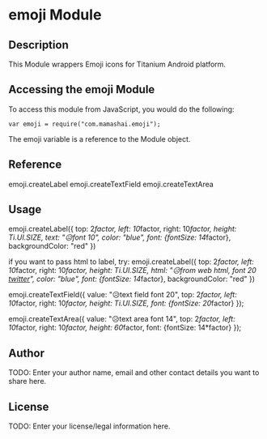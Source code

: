 # emoji Module

## Description

This Module wrappers Emoji icons for Titanium Android platform.

## Accessing the emoji Module

To access this module from JavaScript, you would do the following:

    var emoji = require("com.mamashai.emoji");

The emoji variable is a reference to the Module object.

## Reference

emoji.createLabel
emoji.createTextField
emoji.createTextArea

## Usage

emoji.createLabel({
		top: 2*factor,
		left: 10*factor,
		right: 10*factor,
		height: Ti.UI.SIZE,
		text: "😥font 10",
		color: "blue",
		font: {fontSize: 14*factor},
		backgroundColor: "red"
})

if you want to pass html to label, try:
emoji.createLabel({
		top: 2*factor,
		left: 10*factor,
		right: 10*factor,
		height: Ti.UI.SIZE,
		html: "😥from web html, font 20 <a href='http://twitter.com'>twitter</a>",
		color: "blue",
		font: {fontSize: 14*factor},
		backgroundColor: "red"
})

emoji.createTextField({
		value: "😥text field font 20",
		top: 2*factor,
		left: 10*factor,
		right: 10*factor,
		height: Ti.UI.SIZE,
		font: {fontSize: 20*factor}
});
	
emoji.createTextArea({
		value: "😥text area font 14",
		top: 2*factor,
		left: 10*factor,
		right: 10*factor,
		height: 60*factor,
		font: {fontSize: 14*factor}
});

## Author

TODO: Enter your author name, email and other contact
details you want to share here.

## License

TODO: Enter your license/legal information here.
